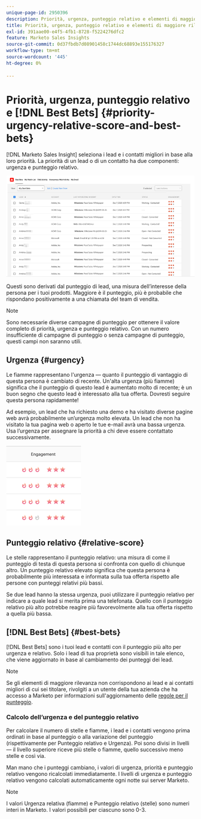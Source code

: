 ```yaml
---
unique-page-id: 2950396
description: Priorità, urgenza, punteggio relativo e elementi di maggiore rilevanza - Documenti Marketo - Documentazione del prodotto
title: Priorità, urgenza, punteggio relativo e elementi di maggiore rilevanza
exl-id: 391aae00-e4f5-4fb1-8728-f5224276dfc2
feature: Marketo Sales Insights
source-git-commit: 0d37fbdb7d08901458c1744dc68893e155176327
workflow-type: tm+mt
source-wordcount: '445'
ht-degree: 0%

---
```


# Priorità, urgenza, punteggio relativo e [!DNL Best Bets] {#priority-urgency-relative-score-and-best-bets}

[!DNL Marketo Sales Insight] seleziona i lead e i contatti migliori in base alla loro priorità. La priorità di un lead o di un contatto ha due componenti: urgenza e punteggio relativo.

![](assets/priority-urgency-relative-score-and-best-bets-1.png)

Questi sono derivati dal punteggio di lead, una misura dell’interesse della persona per i tuoi prodotti. Maggiore è il punteggio, più è probabile che rispondano positivamente a una chiamata del team di vendita.

>[!NOTE]
>
>Sono necessarie diverse campagne di punteggio per ottenere il valore completo di priorità, urgenza e punteggio relativo.  Con un numero insufficiente di campagne di punteggio o senza campagne di punteggio, questi campi non saranno utili.

## Urgenza {#urgency}

Le fiamme rappresentano l&#39;urgenza — quanto il punteggio di vantaggio di questa persona è cambiato di recente. Un&#39;alta urgenza (più fiamme) significa che il punteggio di questo lead è aumentato molto di recente; è un buon segno che questo lead è interessato alla tua offerta. Dovresti seguire questa persona rapidamente!

Ad esempio, un lead che ha richiesto una demo e ha visitato diverse pagine web avrà probabilmente un’urgenza molto elevata. Un lead che non ha visitato la tua pagina web o aperto le tue e-mail avrà una bassa urgenza. Usa l’urgenza per assegnare la priorità a chi deve essere contattato successivamente.

![](assets/priority-urgency-relative-score-and-best-bets-2.png)

## Punteggio relativo {#relative-score}

Le stelle rappresentano il punteggio relativo: una misura di come il punteggio di testa di questa persona si confronta con quello di chiunque altro. Un punteggio relativo elevato significa che questa persona è probabilmente più interessata e informata sulla tua offerta rispetto alle persone con punteggi relativi più bassi.

Se due lead hanno la stessa urgenza, puoi utilizzare il punteggio relativo per indicare a quale lead si merita prima una telefonata. Quello con il punteggio relativo più alto potrebbe reagire più favorevolmente alla tua offerta rispetto a quella più bassa.

## [!DNL Best Bets] {#best-bets}

[!DNL Best Bets] sono i tuoi lead e contatti con il punteggio più alto per urgenza e relativo. Solo i lead di tua proprietà sono visibili in tale elenco, che viene aggiornato in base al cambiamento dei punteggi dei lead.

>[!NOTE]
>
>Se gli elementi di maggiore rilevanza non corrispondono ai lead e ai contatti migliori di cui sei titolare, rivolgiti a un utente della tua azienda che ha accesso a Marketo per informazioni sull&#39;aggiornamento delle [regole per il punteggio](/help/marketo/getting-started/quick-wins/simple-scoring.md).

### Calcolo dell’urgenza e del punteggio relativo

Per calcolare il numero di stelle e fiamme, i lead e i contatti vengono prima ordinati in base al punteggio o alla variazione del punteggio (rispettivamente per Punteggio relativo e Urgenza). Poi sono divisi in livelli — il livello superiore riceve più stelle o fiamme, quello successivo meno stelle e così via.

Man mano che i punteggi cambiano, i valori di urgenza, priorità e punteggio relativo vengono ricalcolati immediatamente. I livelli di urgenza e punteggio relativo vengono calcolati automaticamente ogni notte sui server Marketo.

>[!NOTE]
>
>I valori Urgenza relativa (fiamme) e Punteggio relativo (stelle) sono numeri interi in Marketo. I valori possibili per ciascuno sono 0-3.
